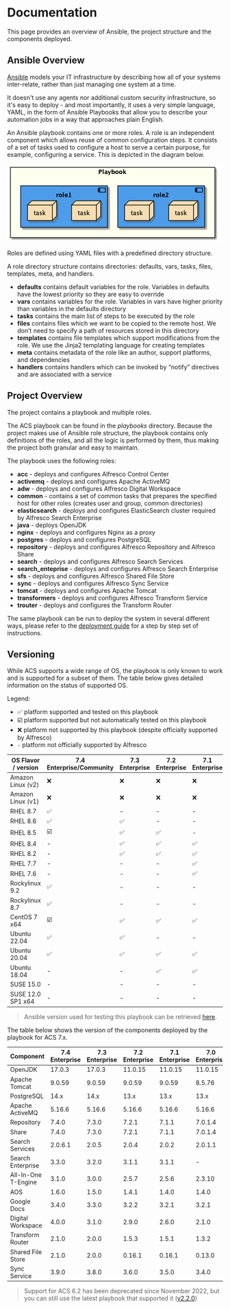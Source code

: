 # Documentation

This page provides an overview of Ansible, the project structure and the components deployed.

## Ansible Overview

[Ansible](https://www.ansible.com/overview/how-ansible-works) models your IT infrastructure by describing how all of your systems inter-relate, rather than just managing one system at a time.

It doesn't use any agents nor additional custom security infrastructure, so it's easy to deploy - and most importantly, it uses a very simple language, YAML, in the form of Ansible Playbooks that allow you to describe your automation jobs in a way that approaches plain English.

An Ansible playbook contains one or more roles. A role is an independent component which allows reuse of common configuration steps. It consists of a set of tasks used to configure a host to serve a certain purpose, for example, configuring a service. This is depicted in the diagram below.

![Playbook Overview](./resources/playbook-overview.png)

Roles are defined using YAML files with a predefined directory structure.

A role directory structure contains directories: defaults, vars, tasks, files, templates, meta, and handlers.

* **defaults** contains default variables for the role. Variables in defaults have the lowest priority so they are easy to override
* **vars** contains variables for the role. Variables in vars have higher priority than variables in the defaults directory
* **tasks** contains the main list of steps to be executed by the role
* **files** contains files which we want to be copied to the remote host. We don’t need to specify a path of resources stored in this directory
* **templates** contains file templates which support modifications from the role. We use the Jinja2 templating language for creating templates
* **meta** contains metadata of the role like an author, support platforms, and dependencies
* **handlers** contains handlers which can be invoked by “notify” directives and are associated with a service

## Project Overview

The project contains a playbook and multiple roles.

The ACS playbook can be found in the _playbooks_ directory. Because the project makes use of Ansible role structure, the playbook contains only definitions of the roles, and all the logic is performed by them, thus making the project both granular and easy to maintain.

The playbook uses the following roles:

* **acc** - deploys and configures Alfresco Control Center
* **activemq** - deploys and configures Apache ActiveMQ
* **adw** - deploys and configures Alfresco Digital Workspace
* **common** - contains a set of common tasks that prepares the specified host for other roles (creates user and group, common directories)
* **elasticsearch** - deploys and configures ElasticSearch cluster required by Alfresco Search Enterprise
* **java** - deploys OpenJDK
* **nginx** - deploys and configures Nginx as a proxy
* **postgres** - deploys and configures PostgreSQL
* **repository** - deploys and configures Alfresco Repository and Alfresco Share
* **search** - deploys and configures Alfresco Search Services
* **search_enteprise** - deploys and configures Alfresco Search Enterprise
* **sfs** - deploys and configures Alfresco Shared File Store
* **sync** - deploys and configures Alfresco Sync Service
* **tomcat** - deploys and configures Apache Tomcat
* **transformers** - deploys and configures Alfresco Transform Service
* **trouter** - deploys and configures the Transform Router

The same playbook can be run to deploy the system in several different ways, please refer to the [deployment guide](./deployment-guide.md) for a step by step set of instructions.

## Versioning

While ACS supports a wide range of OS, the playbook is only known to work and is
supported for a subset of them. The table below gives detailed information on
the status of supported OS.

Legend:

* :white_check_mark: platform supported and tested on this playbook
* :ballot_box_with_check: platform supported but not automatically tested on this playbook
* :x: platform not supported by this playbook (despite officially supported by Alfresco)
* `-` platform not officially supported by Alfresco

| OS Flavor / version | 7.4 Enterprise/Community | 7.3 Enterprise     | 7.2 Enterprise     | 7.1 Enterprise     | 7.0 Enterprise     |
|---------------------|--------------------------|--------------------|--------------------|--------------------|--------------------|
| Amazon Linux (v2)   | :x:                      | :x:                | :x:                | :x:                | :x:                |
| Amazon Linux (v1)   | :x:                      | :x:                | :x:                | :x:                | :x:                |
| RHEL 8.7            | :white_check_mark:       | -                  | -                  | -                  | -                  |
| RHEL 8.6            | :white_check_mark:       | :white_check_mark: | -                  | -                  | -                  |
| RHEL 8.5            | :ballot_box_with_check:  | :white_check_mark: | :white_check_mark: | -                  | -                  |
| RHEL 8.4            | -                        | :white_check_mark: | :white_check_mark: | :white_check_mark: | :white_check_mark: |
| RHEL 8.2            | -                        | :white_check_mark: | :white_check_mark: | :white_check_mark: | :white_check_mark: |
| RHEL 7.7            | -                        | -                  | -                  | :white_check_mark: | :white_check_mark: |
| RHEL 7.6            | -                        | -                  | -                  | :white_check_mark: | :white_check_mark: |
| Rockylinux 9.2      | :white_check_mark:       | -                  | -                  | -                  | -                  |
| Rockylinux 8.7      | :white_check_mark:       | -                  | -                  | -                  | -                  |
| CentOS 7 x64        | :ballot_box_with_check:  | :white_check_mark: | :white_check_mark: | :white_check_mark: | :white_check_mark: |
| Ubuntu 22.04        | :white_check_mark:       | :white_check_mark: | -                  | -                  | -                  |
| Ubuntu 20.04        | :white_check_mark:       | :white_check_mark: | :white_check_mark: | :white_check_mark: | :white_check_mark: |
| Ubuntu 18.04        | -                        | -                  | :white_check_mark: | :white_check_mark: | :white_check_mark: |
| SUSE 15.0           | -                        | -                  | -                  | -                  | :x:                |
| SUSE 12.0 SP1 x64   | -                        | -                  | -                  | -                  | :x:                |

> Ansible version used for testing this playbook can be retrieved [here](https://github.com/Alfresco/alfresco-ansible-deployment/blob/master/Pipfile#L7).

The table below shows the version of the components deployed by the playbook for ACS 7.x.

| Component           | 7.4 Enterprise | 7.3 Enterprise | 7.2 Enterprise | 7.1 Enterprise | 7.0 Enterprise | 7.4 Community |
|---------------------|----------------|----------------|----------------|----------------|----------------|---------------|
| OpenJDK             | 17.0.3         | 17.0.3         | 11.0.15        | 11.0.15        | 11.0.15        | 17.0.3        |
| Apache Tomcat       | 9.0.59         | 9.0.59         | 9.0.59         | 9.0.59         | 8.5.76         | 9.0.59        |
| PostgreSQL          | 14.x           | 14.x           | 13.x           | 13.x           | 13.x           | 14.x          |
| Apache ActiveMQ     | 5.16.6         | 5.16.6         | 5.16.6         | 5.16.6         | 5.16.6         | 5.16.6        |
| Repository          | 7.4.0          | 7.3.0          | 7.2.1          | 7.1.1          | 7.0.1.4        | 7.4.0         |
| Share               | 7.4.0          | 7.3.0          | 7.2.1          | 7.1.1          | 7.0.1.4        | 7.4.0         |
| Search Services     | 2.0.6.1        | 2.0.5          | 2.0.4          | 2.0.2          | 2.0.1.1        | 2.0.6.1       |
| Search Enterprise   | 3.3.0          | 3.2.0          | 3.1.1          | 3.1.1          | -              | N/A           |
| All-In-One T-Engine | 3.1.0          | 3.0.0          | 2.5.7          | 2.5.6          | 2.3.10         | 3.1.0         |
| AOS                 | 1.6.0          | 1.5.0          | 1.4.1          | 1.4.0          | 1.4.0          | 1.6.0         |
| Google Docs         | 3.4.0          | 3.3.0          | 3.2.2          | 3.2.1          | 3.2.1          | 3.4.0         |
| Digital Workspace   | 4.0.0          | 3.1.0          | 2.9.0          | 2.6.0          | 2.1.0          | N/A           |
| Transform Router    | 2.1.0          | 2.0.0          | 1.5.3          | 1.5.1          | 1.3.2          | N/A           |
| Shared File Store   | 2.1.0          | 2.0.0          | 0.16.1         | 0.16.1         | 0.13.0         | N/A           |
| Sync Service        | 3.9.0          | 3.8.0          | 3.6.0          | 3.5.0          | 3.4.0          | N/A           |

> Support for ACS 6.2 has been deprecated since November 2022, but you can still use the latest playbook that supported it ([v2.2.0](https://github.com/Alfresco/alfresco-ansible-deployment/releases/tag/v2.2.0))
